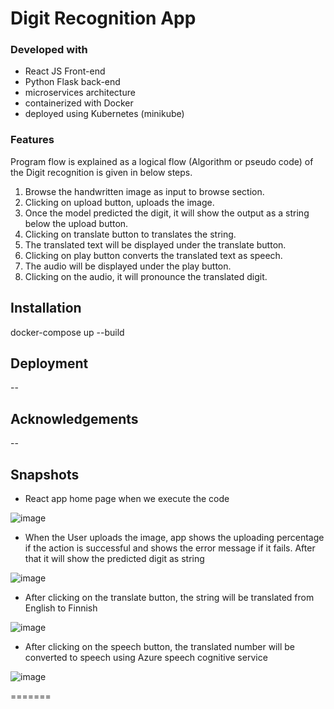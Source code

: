 # Digit Recognition App
### Developed with
* React JS Front-end
* Python Flask back-end
* microservices architecture
* containerized with Docker
* deployed using Kubernetes (minikube)

### Features
Program flow is explained as a logical flow (Algorithm or pseudo code) of the Digit recognition is given in below steps.
1.	Browse the handwritten image as input to browse section.
2.	Clicking on upload button, uploads the image.
3.	Once the model predicted the digit, it will show the output as a string below the upload button.
4.	Clicking on translate button to translates the string.
5.	The translated text will be displayed under the translate button.
6.	Clicking on play button converts the translated text as speech.
7.	The audio will be displayed under the play button.
8.	Clicking on the audio, it will pronounce the translated digit.



## Installation
docker-compose up --build

## Deployment
--

## Acknowledgements
--

## Snapshots

* React app home page when we execute the code

![image](https://github.com/spavythra/kube_digit_identification/assets/87486009/c6438cef-4c7b-489a-9136-b049ddc4b1d1)


* When the User uploads the image, app shows the uploading percentage if the action is successful and shows the error message if it fails. After that it will show the predicted digit as string

![image](https://github.com/spavythra/kube_digit_identification/assets/87486009/42a898b2-1ce8-4a94-99ef-74df16cb2c9b)


*  After clicking on the translate button, the string will be translated from English to Finnish

![image](https://github.com/spavythra/kube_digit_identification/assets/87486009/7e6a69e4-56db-4537-9702-2018788d7bb8)


*  After clicking on the speech button, the translated number will be converted to speech using Azure speech cognitive service

![image](https://github.com/spavythra/kube_digit_identification/assets/87486009/f06f4ff2-10e1-4b3e-8302-c6172b998fc0)

=======
